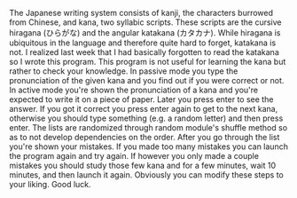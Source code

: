 The Japanese writing system consists of kanji, the characters burrowed from Chinese, and kana, two syllabic scripts. These scripts are the cursive hiragana (ひらがな) and the angular katakana (カタカナ). While hiragana is ubiquitous in the language and therefore quite hard to forget, katakana is not. I realized last week that I had basically forgotten to read the katakana so I wrote this program.
This program is not useful for learning the kana but rather to check your knowledge. In passive mode you type the pronunciation of the given kana and you find out if you were correct or not. In active mode you're shown the pronunciation of a kana and you're expected to write it on a piece of paper. Later you press enter to see the answer. If you got it correct you press enter again to get to the next kana, otherwise you should type something (e.g. a random letter) and then press enter.
The lists are randomized through random module's shuffle method so as to not develop dependencies on the order. After you go through the list you're shown your mistakes. If you made too many mistakes you can launch the program again and try again. If however you only made a couple mistakes you should study those few kana and for a few minutes, wait 10 minutes, and then launch it again. Obviously you can modify these steps to your liking. Good luck.
